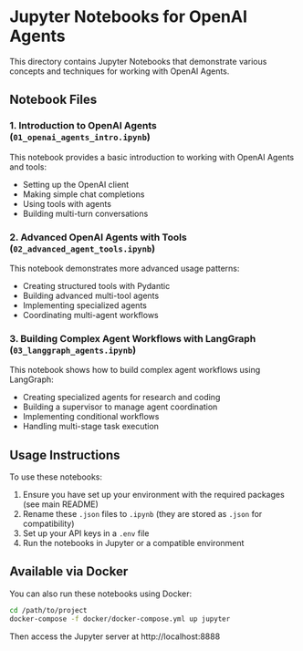 # Jupyter Notebooks for OpenAI Agents

This directory contains Jupyter Notebooks that demonstrate various concepts and techniques for working with OpenAI Agents.

## Notebook Files

### 1. Introduction to OpenAI Agents (`01_openai_agents_intro.ipynb`)

This notebook provides a basic introduction to working with OpenAI Agents and tools:
- Setting up the OpenAI client
- Making simple chat completions
- Using tools with agents
- Building multi-turn conversations

### 2. Advanced OpenAI Agents with Tools (`02_advanced_agent_tools.ipynb`)

This notebook demonstrates more advanced usage patterns:
- Creating structured tools with Pydantic
- Building advanced multi-tool agents
- Implementing specialized agents
- Coordinating multi-agent workflows

### 3. Building Complex Agent Workflows with LangGraph (`03_langgraph_agents.ipynb`)

This notebook shows how to build complex agent workflows using LangGraph:
- Creating specialized agents for research and coding
- Building a supervisor to manage agent coordination
- Implementing conditional workflows
- Handling multi-stage task execution

## Usage Instructions

To use these notebooks:

1. Ensure you have set up your environment with the required packages (see main README)
2. Rename these `.json` files to `.ipynb` (they are stored as `.json` for compatibility)
3. Set up your API keys in a `.env` file
4. Run the notebooks in Jupyter or a compatible environment

## Available via Docker

You can also run these notebooks using Docker:

```bash
cd /path/to/project
docker-compose -f docker/docker-compose.yml up jupyter
```

Then access the Jupyter server at http://localhost:8888
